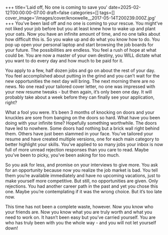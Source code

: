 +++
title='Laid off, No one is coming to save you'
date=2025-02-12T00:00:00-07:00
draft=false
categories=[]
tags=[]
cover_image='/images/cover/knoxwelle__2017-05-14T200239.000Z.jpg'
+++
You’ve been laid off and no one is coming to your rescue. You might’ve not liked your job before but you at least knew how to wake up and plant your oats. Now you have an infinite amount of time, and no one talks about how difficult this is. So you wake up and do what you know how to do. You pop up open your personal laptop and start browsing the job boards for your future. The possibilities are endless. You feel a rush of hope at what could be. You are now a master of your own destiny, you WILL dictate what you want to do every day and how much to be paid for it.

You apply to a few, half dozen jobs and go on about the rest of your day. You feel accomplished about putting in the grind and you can’t wait for the new opportunities the next day will bring. The next morning there are no news. No one read your tailored cover letter, no one was impressed with your new resume tweaks - but then again, it’s only been one day. It will probably take about a week before they can finally see your application, right?

What a fool you were. It’s been 3 months of knocking on doors and your knuckles are sore from banging on the doors so hard. What have you been doing with your infinite time? Hopefully something worthwhile. The doors have led to nowhere. Some doors had nothing but a brick wall right behind them. Others have just been slammed in your face. You’ve tailored your resume and have created multiple versions, one for each main category to better highlight your skills. You’ve applied to so many jobs your inbox is now full of more unread rejection responses than you care to read. Maybe you’ve been to picky, you’ve been asking for too much.

So you ask for less, and promise on your interviews to give more. You ask for an opportunity because now you realize the job market is bad. You tell them you’re available immediately and have no upcoming vacations, just to make yourself more competitive. But still, no opportunities are given. Only rejections. You had another career path in the past and yet you chose this one. Maybe you’re contemplating if it was the wrong choice. But it’s too late now.

This time has not been a complete waste, however. Now you know who your friends are. Now you know what you are truly worth and what you need to work on. It hasn’t been easy but you’ve carried yourself. You are who has truly been with you the whole way - and you will not let yourself down!
